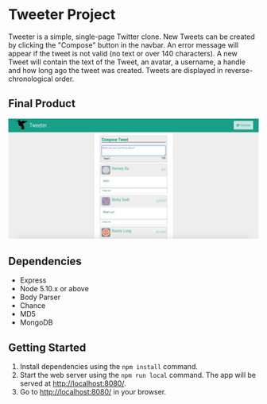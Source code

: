 # Tweeter Project

Tweeter is a simple, single-page Twitter clone. New Tweets can be created by clicking the "Compose" button in the navbar. An error message will appear if the tweet is not valid (no text or over 140 characters). A new Tweet will contain the text of the Tweet, an avatar, a username, a handle and how long ago the tweet was created. Tweets are displayed in reverse-chronological order.

## Final Product

!["Screenshot of Tweeter page"](https://github.com/zacharylee97/tweeter/blob/master/docs/tweeter.png?raw=true)

## Dependencies

- Express
- Node 5.10.x or above
- Body Parser
- Chance
- MD5
- MongoDB

## Getting Started

1. Install dependencies using the `npm install` command.
2. Start the web server using the `npm run local` command. The app will be served at <http://localhost:8080/>.
3. Go to <http://localhost:8080/> in your browser.